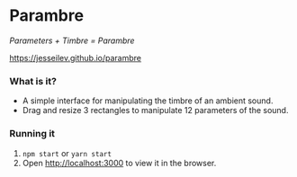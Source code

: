 # Parambre
*Parameters + Timbre = Parambre*

https://jesseilev.github.io/parambre

### What is it?

* A simple interface for manipulating the timbre of an ambient sound.
* Drag and resize 3 rectangles to manipulate 12 parameters of the sound.


### Running it

1. `npm start` or `yarn start`
2. Open [http://localhost:3000](http://localhost:3000) to view it in the browser.
